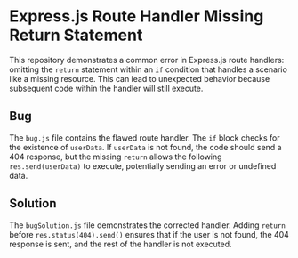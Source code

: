 # Express.js Route Handler Missing Return Statement

This repository demonstrates a common error in Express.js route handlers: omitting the `return` statement within an `if` condition that handles a scenario like a missing resource.  This can lead to unexpected behavior because subsequent code within the handler will still execute.

## Bug
The `bug.js` file contains the flawed route handler. The `if` block checks for the existence of `userData`. If `userData` is not found, the code should send a 404 response, but the missing `return` allows the following `res.send(userData)` to execute, potentially sending an error or undefined data.

## Solution
The `bugSolution.js` file demonstrates the corrected handler.  Adding `return` before `res.status(404).send()` ensures that if the user is not found, the 404 response is sent, and the rest of the handler is not executed.